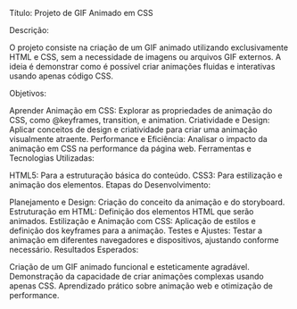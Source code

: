 Título: Projeto de GIF Animado em CSS

Descrição:

O projeto consiste na criação de um GIF animado utilizando exclusivamente HTML e CSS, sem a necessidade de imagens ou arquivos GIF externos. A ideia é demonstrar como é possível criar animações fluidas e interativas usando apenas código CSS.

Objetivos:

Aprender Animação em CSS: Explorar as propriedades de animação do CSS, como @keyframes, transition, e animation.
Criatividade e Design: Aplicar conceitos de design e criatividade para criar uma animação visualmente atraente.
Performance e Eficiência: Analisar o impacto da animação em CSS na performance da página web.
Ferramentas e Tecnologias Utilizadas:

HTML5: Para a estruturação básica do conteúdo.
CSS3: Para estilização e animação dos elementos.
Etapas do Desenvolvimento:

Planejamento e Design: Criação do conceito da animação e do storyboard.
Estruturação em HTML: Definição dos elementos HTML que serão animados.
Estilização e Animação com CSS: Aplicação de estilos e definição dos keyframes para a animação.
Testes e Ajustes: Testar a animação em diferentes navegadores e dispositivos, ajustando conforme necessário.
Resultados Esperados:

Criação de um GIF animado funcional e esteticamente agradável.
Demonstração da capacidade de criar animações complexas usando apenas CSS.
Aprendizado prático sobre animação web e otimização de performance.

